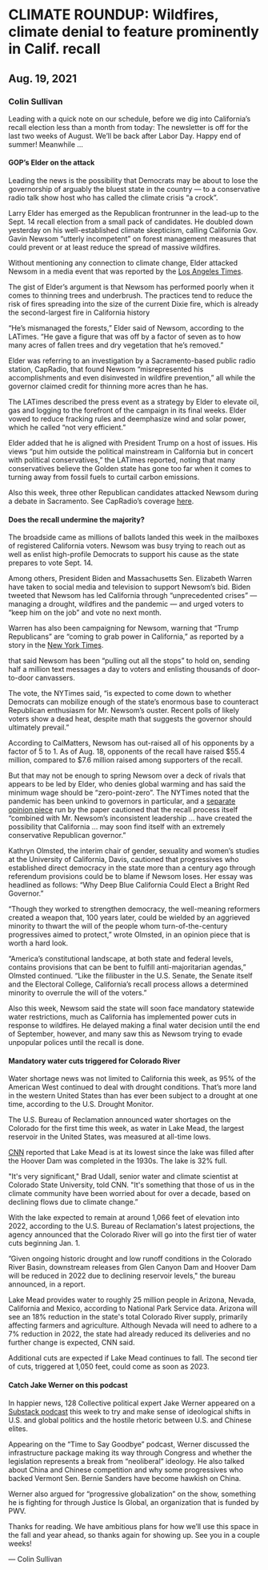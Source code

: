 # CLIMATE ROUNDUP: Wildfires, climate denial to feature prominently in Calif. recall
## Aug. 19, 2021
### Colin Sullivan


Leading with a quick note on our schedule, before we dig into California’s recall election less than a month from today: The newsletter is off for the last two weeks of August. We’ll be back after Labor Day. Happy end of summer! Meanwhile …

#### GOP’s Elder on the attack

Leading the news is the possibility that Democrats may be about to lose the governorship of arguably the bluest state in the country — to a conservative radio talk show host who has called the climate crisis “a crock”.

Larry Elder has emerged as the Republican frontrunner in the lead-up to the Sept. 14 recall election from a small pack of candidates. He doubled down yesterday on his well-established climate skepticism, calling California Gov. Gavin Newsom “utterly incompetent” on forest management measures that could prevent or at least reduce the spread of massive wildfires.

Without mentioning any connection to climate change, Elder attacked Newsom in a media event that was reported by the <a href="https://www.latimes.com/california/story/2021-08-18/larry-elder-recall-wildfires-newsom">Los Angeles Times</a>.

The gist of Elder’s argument is that Newsom has performed poorly when it comes to thinning trees and underbrush. The practices tend to reduce the risk of fires spreading into the size of the current Dixie fire, which is already the second-largest fire in California history

“He’s mismanaged the forests,” Elder said of Newsom, according to the LATimes. “He gave a figure that was off by a factor of seven as to how many acres of fallen trees and dry vegetation that he’s removed.”

Elder was referring to an investigation by a Sacramento-based public radio station, CapRadio, that found Newsom “misrepresented his accomplishments and even disinvested in wildfire prevention,” all while the governor claimed credit for thinning more acres than he has.

The LATimes described the press event as a strategy by Elder to elevate oil, gas and logging to the forefront of the campaign in its final weeks. Elder vowed to reduce fracking rules and deemphasize wind and solar power, which he called “not very efficient.”

Elder added that he is aligned with President Trump on a host of issues. His views “put him outside the political mainstream in California but in concert with political conservatives,” the LATimes reported, noting that many conservatives believe the Golden state has gone too far when it comes to turning away from fossil fuels to curtail carbon emissions.

Also this week, three other Republican candidates attacked Newsom during a debate in Sacramento. See CapRadio’s coverage <a href="https://www.capradio.org/articles/2021/08/18/trio-of-recall-candidates-attack-newsom-in-sacramento-debate/">here</a>.

#### Does the recall undermine the majority?

The broadside came as millions of ballots landed this week in the mailboxes of registered California voters. Newsom was busy trying to reach out as well as enlist high-profile Democrats to support his cause as the state prepares to vote Sept. 14.

Among others, President Biden and Massachusetts Sen. Elizabeth Warren have taken to social media and television to support Newsom’s bid. Biden tweeted that Newsom has led California through “unprecedented crises” — managing a drought, wildfires and the pandemic — and urged voters to “keep him on the job” and vote no next month.

Warren has also been campaigning for Newsom, warning that “Trump Republicans” are “coming to grab power in California,” as reported by a story in the <a href="https://www.nytimes.com/2021/08/17/us/gavin-newsom-recall.html">New York Times</a>.

that said Newsom has been “pulling out all the stops” to hold on, sending half a million text messages a day to voters and enlisting thousands of door-to-door canvassers.

The vote, the NYTimes said, “is expected to come down to whether Democrats can mobilize enough of the state’s enormous base to counteract Republican enthusiasm for Mr. Newsom’s ouster. Recent polls of likely voters show a dead heat, despite math that suggests the governor should ultimately prevail.”

According to CalMatters, Newsom has out-raised all of his opponents by a factor of 5 to 1. As of Aug. 18, opponents of the recall have raised $55.4 million, compared to $7.6 million raised among supporters of the recall.

But that may not be enough to spring Newsom over a deck of rivals that appears to be led by Elder, who denies global warming and has said the minimum wage should be “zero-point-zero”. The NYTimes noted that the pandemic has been unkind to governors in particular, and a <a href="https://www.nytimes.com/2021/08/18/opinion/newsom-recall-california.html">separate opinion piece</a> run by the paper cautioned that the recall process itself “combined with Mr. Newsom’s inconsistent leadership … have created the possibility that California … may soon find itself with an extremely conservative Republican governor.”

Kathryn Olmsted, the interim chair of gender, sexuality and women’s studies at the University of California, Davis, cautioned that progressives who established direct democracy in the state more than a century ago through referendum provisions could be to blame if Newsom loses. Her essay was headlined as follows: “Why Deep Blue California Could Elect a Bright Red Governor.”

“Though they worked to strengthen democracy, the well-meaning reformers created a weapon that, 100 years later, could be wielded by an aggrieved minority to thwart the will of the people whom turn-of-the-century progressives aimed to protect,” wrote Olmsted, in an opinion piece that is worth a hard look.

“America’s constitutional landscape, at both state and federal levels, contains provisions that can be bent to fulfill anti-majoritarian agendas,” Olmsted continued. “Like the filibuster in the U.S. Senate, the Senate itself and the Electoral College, California’s recall process allows a determined minority to overrule the will of the voters.”

Also this week, Newsom said the state will soon face mandatory statewide water restrictions, much as California has implemented power cuts in response to wildfires. He delayed making a final water decision until the end of September, however, and many saw this as Newsom trying to evade unpopular polices until the recall is done.

#### Mandatory water cuts triggered for Colorado River

Water shortage news was not limited to California this week, as 95% of the American West continued to deal with drought conditions. That’s more land in the western United States than has ever been subject to a drought at one time, according to the U.S. Drought Monitor.

The U.S. Bureau of Reclamation announced water shortages on the Colorado for the first time this week, as water in Lake Mead, the largest reservoir in the United States, was measured at all-time lows.

<a href="https://www.cnn.com/2021/08/16/us/lake-mead-colorado-river-water-shortage/index.html">CNN</a> reported that Lake Mead is at its lowest since the lake was filled after the Hoover Dam was completed in the 1930s. The lake is 32% full.

"It's very significant," Brad Udall, senior water and climate scientist at Colorado State University, told CNN. "It's something that those of us in the climate community have been worried about for over a decade, based on declining flows due to climate change.”

With the lake expected to remain at around 1,066 feet of elevation into 2022, according to the U.S. Bureau of Reclamation's latest projections, the agency announced that the Colorado River will go into the first tier of water cuts beginning Jan. 1.

”Given ongoing historic drought and low runoff conditions in the Colorado River Basin, downstream releases from Glen Canyon Dam and Hoover Dam will be reduced in 2022 due to declining reservoir levels," the bureau announced, in a report.

Lake Mead provides water to roughly 25 million people in Arizona, Nevada, California and Mexico, according to National Park Service data. Arizona will see an 18% reduction in the state's total Colorado River supply, primarily affecting farmers and agriculture. Although Nevada will need to adhere to a 7% reduction in 2022, the state had already reduced its deliveries and no further change is expected, CNN said.

Additional cuts  are expected if Lake Mead continues to fall. The second tier of cuts, triggered at 1,050 feet, could come as soon as 2023.

#### Catch Jake Werner on this podcast

In happier news, 128 Collective political expert Jake Werner appeared on a <a href="https://goodbye.substack.com/p/neoliberalisms-end-china-jake-werner">Substack podcast</a> this week to try and make sense of ideological shifts in U.S. and global politics and the hostile rhetoric between U.S. and Chinese elites.

Appearing on the “Time to Say Goodbye” podcast, Werner discussed the infrastructure package making its way through Congress and whether the legislation represents a break from “neoliberal” ideology. He also talked about China and Chinese competition and why some progressives who backed Vermont Sen. Bernie Sanders have become hawkish on China.

Werner also argued for “progressive globalization” on the show, something he is fighting for through Justice Is Global, an organization that is funded by PWV.

Thanks for reading. We have ambitious plans for how we’ll use this space in the fall and year ahead, so thanks again for showing up. See you in a couple weeks!

— Colin Sullivan
